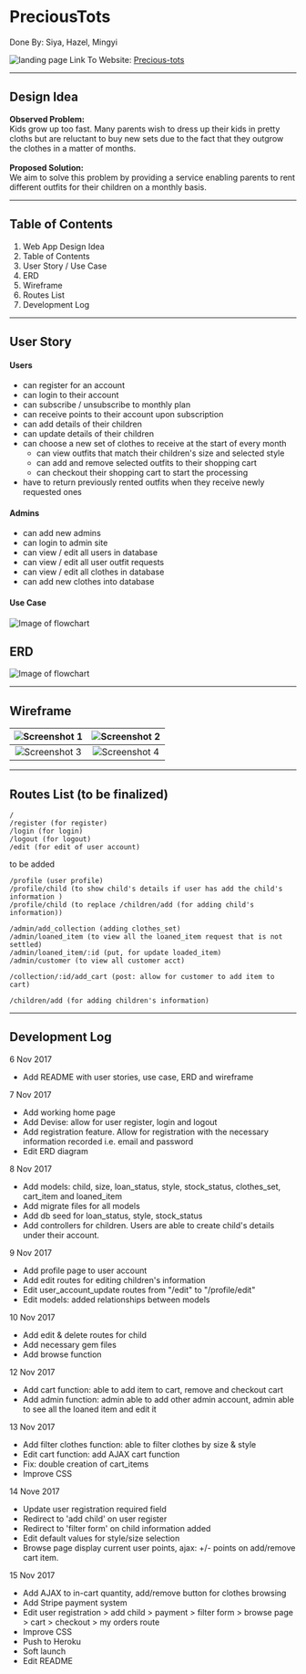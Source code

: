 # PreciousTots
Done By: Siya, Hazel, Mingyi <br>


![landing page](./app/assets/images/landing_page.png)
Link To Website: [Precious-tots](https://precious-tots.herokuapp.com)

---

## Design Idea
**Observed Problem:** <br>
Kids grow up too fast. Many parents wish to dress up their kids in pretty cloths but are reluctant to buy new sets due to the fact that they outgrow the clothes in a matter of months.<br><br>
**Proposed Solution:** <br>
We aim to solve this problem by providing a service enabling parents to rent different outfits for their children on a monthly basis.

---

## Table of Contents
1. Web App Design Idea
1. Table of Contents
1. User Story / Use Case
1. ERD
1. Wireframe
1. Routes List
1. Development Log

---

## User Story
#### Users
- can register for an account
- can login to their account
- can subscribe / unsubscribe to monthly plan
- can receive points to their account upon subscription
- can add details of their children
- can update details of their children
- can choose a new set of clothes to receive at the start of every month
  - can view outfits that match their children's size and selected style
  - can add and remove selected outfits to their shopping cart
  - can checkout their shopping cart to start the processing
- have to return previously rented outfits when they receive newly requested ones

#### Admins
- can add new admins
- can login to admin site
- can view / edit all users in database
- can view / edit all user outfit requests
- can view / edit all clothes in database
- can add new clothes into database

#### Use Case
![Image of flowchart](app/assets/readme_img/use_case.png)

## ERD
![Image of flowchart](app/assets/readme_img/ERD_nov8.png)

---

## Wireframe
![Screenshot 1](/app/assets/readme_img/homepage.png)  |  ![Screenshot 2](/app/assets/readme_img/admin_register.png)
:------------------------------------------------:|:-------------------------------------------------:
![Screenshot 3](/app/assets/readme_img/profile.png)  |  ![Screenshot 4](/app/assets/readme_img/search.png)

---
## Routes List (to be finalized)

```
/
/register (for register)
/login (for login)
/logout (for logout)
/edit (for edit of user account)
```

to be added

```
/profile (user profile)
/profile/child (to show child's details if user has add the child's information )
/profile/child (to replace /children/add (for adding child's information))

/admin/add_collection (adding clothes_set)
/admin/loaned_item (to view all the loaned_item request that is not settled)
/admin/loaned_item/:id (put, for update loaded_item)
/admin/customer (to view all customer acct)

/collection/:id/add_cart (post: allow for customer to add item to cart)

/children/add (for adding children's information)
```

---

## Development Log

6 Nov 2017
* Add README with user stories, use case, ERD and wireframe

7 Nov 2017
* Add working home page
* Add Devise: allow for user register, login and logout
* Add registration feature. Allow for registration with the necessary information recorded i.e. email and password
* Edit ERD diagram

8 Nov 2017
* Add models: child, size, loan_status, style, stock_status, clothes_set, cart_item and loaned_item
* Add migrate files for all models
* Add db seed for loan_status, style, stock_status
* Add controllers for children. Users are able to create child's details under their account.

9 Nov 2017
* Add profile page to user account
* Add edit routes for editing children's information
* Edit user_account_update routes from "/edit" to "/profile/edit"
* Edit models: added relationships between models

10 Nov 2017
* Add edit & delete routes for child
* Add necessary gem files
* Add browse function

12 Nov 2017
* Add cart function: able to add item to cart, remove and checkout cart
* Add admin function: admin able to add other admin account, admin able to see all the loaned item and edit it

13 Nov 2017
* Add filter clothes function: able to filter clothes by size & style
* Edit cart function: add AJAX cart function
* Fix: double creation of cart_items
* Improve CSS

14 Nove 2017
* Update user registration required field
* Redirect to 'add child' on user register
* Redirect to 'filter form' on child information added
* Edit default values for style/size selection
* Browse page display current user points, ajax: +/- points on add/remove cart item.

15 Nov 2017
* Add AJAX to in-cart quantity, add/remove button for clothes browsing
* Add Stripe payment system
* Edit user registration > add child > payment > filter form > browse page > cart > checkout > my orders route
* Improve CSS
* Push to Heroku
* Soft launch
* Edit README

<!-- ## README

This README would normally document whatever steps are necessary to get the
application up and running.

Things you may want to cover:

* Ruby version

* System dependencies

* Configuration

* Database creation

* Database initialization

* How to run the test suite

* Services (job queues, cache servers, search engines, etc.)

* Deployment instructions

* ... -->
